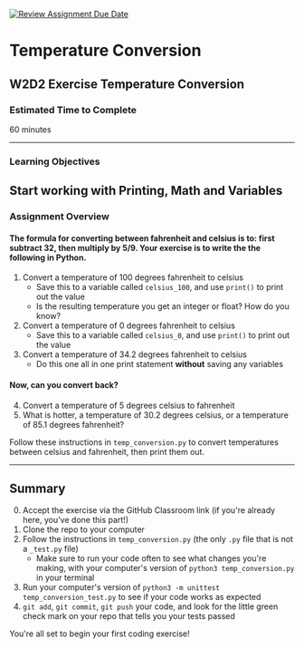 [![Review Assignment Due Date](https://classroom.github.com/assets/deadline-readme-button-24ddc0f5d75046c5622901739e7c5dd533143b0c8e959d652212380cedb1ea36.svg)](https://classroom.github.com/a/lPVioHBa)
# Temperature Conversion

## W2D2 Exercise Temperature Conversion

### Estimated Time to Complete

60 minutes

---

### Learning Objectives

Start working with Printing, Math and Variables
---

### Assignment Overview

#### The formula for converting between fahrenheit and celsius is to: first subtract 32, then multiply by 5/9. Your exercise is to write the the following in Python.

1. Convert a temperature of 100 degrees fahrenheit to celsius
    * Save this to a variable called `celsius_100`, and use `print()` to print out the value
    * Is the resulting temperature you get an integer or float? How do you know?
2. Convert a temperature of 0 degrees fahrenheit to celsius
    * Save this to a variable called `celsius_0`, and use `print()` to print out the value
3. Convert a temperature of 34.2 degrees fahrenheit to celsius
    * Do this one all in one print statement **without** saving any variables


#### Now, can you convert back?

4. Convert a temperature of 5 degrees celsius to fahrenheit
5. What is hotter, a temperature of 30.2 degrees celsius, or a temperature of 85.1 degrees fahrenheit?


Follow these instructions in `temp_conversion.py` to convert temperatures between celsius and fahrenheit, then print them out.

---

## Summary

0. Accept the exercise via the GitHub Classroom link (if you're already here, you've done this part!)
1. Clone the repo to your computer
2. Follow the instructions in `temp_conversion.py` (the only `.py` file that is not a `_test.py` file)
   - Make sure to run your code often to see what changes you're making, with your computer's version of `python3 temp_conversion.py` in your terminal
3. Run your computer's version of `python3 -m unittest temp_conversion_test.py` to see if your code works as expected
4. `git add`, `git commit`, `git push` your code, and look for the little green check mark on your repo that tells you your tests passed

You're all set to begin your first coding exercise!
